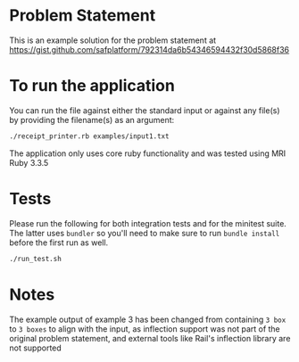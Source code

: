 # Problem Statement

This is an example solution for the problem statement at https://gist.github.com/safplatform/792314da6b54346594432f30d5868f36

# To run the application

You can run the file against either the standard input or against any file(s) by providing the filename(s) as an argument:

```bash
./receipt_printer.rb examples/input1.txt
```

The application only uses core ruby functionality and was tested using MRI Ruby 3.3.5

# Tests

Please run the following for both integration tests and for the minitest suite. The latter uses `bundler` so you'll need to make sure to run `bundle install` before the first run as well.

```bash
./run_test.sh
```

# Notes

The example output of example 3 has been changed from containing `3 box` to `3 boxes` to align with the input, as inflection support was not part of the original problem statement, and external tools like Rail's inflection library are not supported
